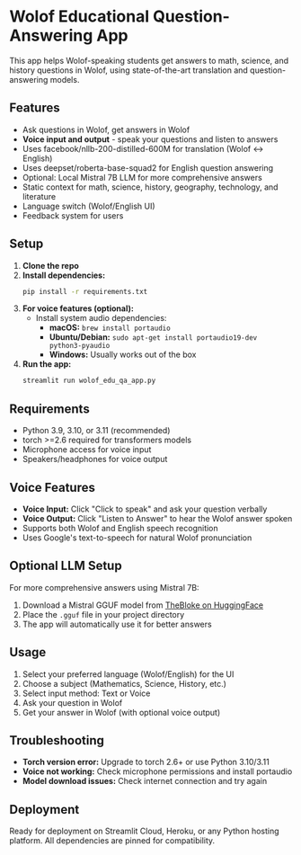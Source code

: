 # Wolof Educational Question-Answering App

This app helps Wolof-speaking students get answers to math, science, and history questions in Wolof, using state-of-the-art translation and question-answering models.

## Features
- Ask questions in Wolof, get answers in Wolof
- **Voice input and output** - speak your questions and listen to answers
- Uses facebook/nllb-200-distilled-600M for translation (Wolof ↔ English)
- Uses deepset/roberta-base-squad2 for English question answering
- Optional: Local Mistral 7B LLM for more comprehensive answers
- Static context for math, science, history, geography, technology, and literature
- Language switch (Wolof/English UI)
- Feedback system for users

## Setup
1. **Clone the repo**
2. **Install dependencies:**
   ```bash
   pip install -r requirements.txt
   ```
3. **For voice features (optional):**
   - Install system audio dependencies:
     - **macOS:** `brew install portaudio`
     - **Ubuntu/Debian:** `sudo apt-get install portaudio19-dev python3-pyaudio`
     - **Windows:** Usually works out of the box
4. **Run the app:**
   ```bash
   streamlit run wolof_edu_qa_app.py
   ```

## Requirements
- Python 3.9, 3.10, or 3.11 (recommended)
- torch >=2.6 required for transformers models
- Microphone access for voice input
- Speakers/headphones for voice output

## Voice Features
- **Voice Input:** Click "Click to speak" and ask your question verbally
- **Voice Output:** Click "Listen to Answer" to hear the Wolof answer spoken
- Supports both Wolof and English speech recognition
- Uses Google's text-to-speech for natural Wolof pronunciation

## Optional LLM Setup
For more comprehensive answers using Mistral 7B:
1. Download a Mistral GGUF model from [TheBloke on HuggingFace](https://huggingface.co/TheBloke/Mistral-7B-Instruct-v0.2-GGUF)
2. Place the `.gguf` file in your project directory
3. The app will automatically use it for better answers

## Usage
1. Select your preferred language (Wolof/English) for the UI
2. Choose a subject (Mathematics, Science, History, etc.)
3. Select input method: Text or Voice
4. Ask your question in Wolof
5. Get your answer in Wolof (with optional voice output)

## Troubleshooting
- **Torch version error:** Upgrade to torch 2.6+ or use Python 3.10/3.11
- **Voice not working:** Check microphone permissions and install portaudio
- **Model download issues:** Check internet connection and try again

## Deployment
Ready for deployment on Streamlit Cloud, Heroku, or any Python hosting platform. All dependencies are pinned for compatibility. 
